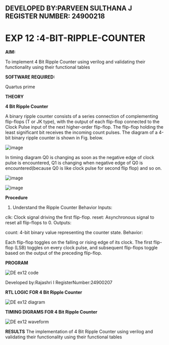## DEVELOPED BY:PARVEEN SULTHANA J  REGISTER NUMBER: 24900218
# EXP 12 :4-BIT-RIPPLE-COUNTER

**AIM:**

To implement  4 Bit Ripple Counter using verilog and validating their functionality using their functional tables

**SOFTWARE REQUIRED:**

Quartus prime

**THEORY**

**4 Bit Ripple Counter**

A binary ripple counter consists of a series connection of complementing flip-flops (T or JK type), with the output of each flip-flop connected to the Clock Pulse input of the next higher-order flip-flop. The flip-flop holding the least significant bit receives the incoming count pulses. The diagram of a 4-bit binary ripple counter is shown in Fig. below.

![image](https://github.com/naavaneetha/4-BIT-RIPPLE-COUNTER/assets/154305477/cb4b74d4-31ab-4359-95d0-d22e67daba13)

In timing diagram Q0 is changing as soon as the negative edge of clock pulse is encountered, Q1 is changing when negative edge of Q0 is encountered(because Q0 is like clock pulse for second flip flop) and so on.

![image](https://github.com/naavaneetha/4-BIT-RIPPLE-COUNTER/assets/154305477/a573a7d6-014e-4e54-93e6-e2ac9530960b)

![image](https://github.com/naavaneetha/4-BIT-RIPPLE-COUNTER/assets/154305477/85e1958a-2fc1-49bb-9a9f-d58ccbf3663c)

**Procedure**

1. Understand the Ripple Counter Behavior
Inputs:

clk: Clock signal driving the first flip-flop.
reset: Asynchronous signal to reset all flip-flops to 0.
Outputs:

count: 4-bit binary value representing the counter state.
Behavior:

Each flip-flop toggles on the falling or rising edge of its clock.
The first flip-flop (LSB) toggles on every clock pulse, and subsequent flip-flops toggle based on the output of the preceding flip-flop.


**PROGRAM**

![DE ex12 code](https://github.com/user-attachments/assets/e7834987-13c6-4db4-8824-147e9507a567)


 Developed by:Rajashri I RegisterNumber:24900207


**RTL LOGIC FOR 4 Bit Ripple Counter**

![DE ex12 diagram](https://github.com/user-attachments/assets/dafe13af-c4d5-4fcd-af25-b62fe98387f8)


**TIMING DIGRAMS FOR 4 Bit Ripple Counter**

![DE ex12 waveform](https://github.com/user-attachments/assets/27020a47-fa19-4b56-8199-46fcb9f8e034)


**RESULTS**
The implementation of  4 Bit Ripple Counter using verilog and validating their functionality using their functional tables

